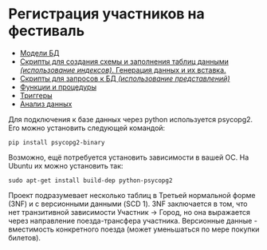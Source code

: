 # Регистрация участников на фестиваль

* [Модели БД](models/README.md)
* [Скрипты для создания схемы и заполнения таблиц данными *(использование индексов)*. Генерация данных и их вставка.](create)
* [Скрипты для запросов к БД *(использование представлений)*](scripts)
* [Функции и процедуры](functions)
* [Триггеры](triggers)
* [Анализ данных](analysis.ipynb)

Для подключения к базе данных через python используется psycopg2. Его можно установить следующей командой:

    pip install psycopg2-binary

Возможно, ещё потребуется установить зависимости в вашей ОС. На Ubuntu их можно установить так:

    sudo apt-get install build-dep python-psycopg2

Проект подразумевает несколько таблиц в Третьей нормальной форме (3NF) и с версионными данными (SCD 1). 3NF заключается в том, что нет транзитивной зависимости Участник -> Город, но она выражается через направление поезда-трансфера участника. Версионные данные - вместимость конкретного поезда (может уменьшаться по мере покупки билетов).
